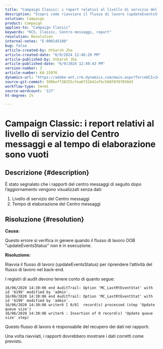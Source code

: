 ```yaml
---
title: "Campaign Classic: i report relativi al livello di servizio del Centro messaggi e al tempo di elaborazione sono vuoti"
description: "Scopri come riavviare il flusso di lavoro (updateEventsStatus) per riprendere l’attività del flusso di lavoro back-end in Campaign Classic."
solution: Campaign
product: Campaign
applies-to: "Campaign Classic"
keywords: "KCS, Classic, Centro messaggi, report"
resolution: Resolution
internal-notes: "E-000145180"
bug: false
article-created-by: Utkarsh Jha
article-created-date: "6/9/2024 12:46:20 PM"
article-published-by: Utkarsh Jha
article-published-date: "6/9/2024 12:49:43 PM"
version-number: 3
article-number: KA-15976
dynamics-url: "https://adobe-ent.crm.dynamics.com/main.aspx?forceUCI=1&pagetype=entityrecord&etn=knowledgearticle&id=36198b3f-5e26-ef11-840b-6045bd006704"
source-git-commit: 509beff38255cfea6f22b41afbc560f0707050d3
workflow-type: tm+mt
source-wordcount: '127'
ht-degree: 1%

---
```


# Campaign Classic: i report relativi al livello di servizio del Centro messaggi e al tempo di elaborazione sono vuoti

## Descrizione {#description}


È stato segnalato che i rapporti del centro messaggi di seguito dopo l’aggiornamento vengono visualizzati senza dati:

1. Livello di servizio del Centro messaggi
2. Tempo di elaborazione del Centro messaggi


## Risoluzione {#resolution}


<b>Causa: </b>

Questo errore si verifica in genere quando il flusso di lavoro OOB &quot;updateEventsStatus&quot; non è in esecuzione.

<b>Risoluzione:</b>

Riavvia il flusso di lavoro (updateEventsStatus) per riprendere l’attività del flusso di lavoro nel back-end.

I registri di audit devono tenere conto di quanto segue:


```
16/06/2020 14:30:06 end AuditTrail: Option 'MC_LastRtEventStat' with id '6199' modified by 'admin'.
16/06/2020 14:30:06 end AuditTrail: Option 'MC_LastRtEventStat' with id '6199' modified by 'admin'.
16/06/2020 14:30:06 writer6 [ 0/0]  record(s) processed (step 'Update queue size')
16/06/2020 14:30:06 writer6 : Insertion of 0 record(s) 'Update queue size' step)
```


Questo flusso di lavoro è responsabile del recupero dei dati nei rapporti.

Una volta riavviati, i rapporti dovrebbero mostrare i dati corretti come previsto.
